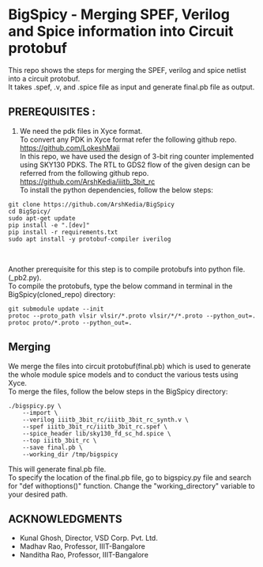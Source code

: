 # BigSpicy - Merging SPEF, Verilog and Spice information into Circuit protobuf <br/>
This repo shows the steps for merging the SPEF, verilog and spice netlist into a circuit protobuf.<br/>
It takes .spef, .v, and .spice file as input and generate final.pb file as output.<br/>
## PREREQUISITES : </br>
1. We need the pdk files in Xyce format.<br/>
   To convert any PDK in Xyce format refer the following github repo.<br/>
   https://github.com/LokeshMaji <br/>
   In this repo, we have used the design of 3-bit ring counter implemented using SKY130 PDKS. The RTL to GDS2 flow of the given design can be referred from the following github repo.<br/>
https://github.com/ArshKedia/iiitb_3bit_rc <br/>
To install the python dependencies, follow the below steps: <br/>
```
git clone https://github.com/ArshKedia/BigSpicy
cd BigSpicy/
sudo apt-get update
pip install -e ".[dev]"
pip install -r requirements.txt
sudo apt install -y protobuf-compiler iverilog
```
<br/>

Another prerequisite for this step is to compile protobufs into python file.(_pb2.py).<br/>
To compile the protobufs, type the below command in terminal in the BigSpicy(cloned_repo) directory:<br/>
```
git submodule update --init  
protoc --proto_path vlsir vlsir/*.proto vlsir/*/*.proto --python_out=.
protoc proto/*.proto --python_out=.
```
## Merging <br/>
We merge the files into circuit protobuf(final.pb) which is used to generate the whole module spice models and to conduct the various tests using Xyce.<br/>
To merge the files, follow the below steps in the BigSpicy directory: <br/>
```
./bigspicy.py \
    --import \
    --verilog iiitb_3bit_rc/iiitb_3bit_rc_synth.v \
    --spef iiitb_3bit_rc/iiitb_3bit_rc.spef \
    --spice_header lib/sky130_fd_sc_hd.spice \
    --top iiitb_3bit_rc \
    --save final.pb \
    --working_dir /tmp/bigspicy
```
This will generate final.pb file.<br/>
To specify the location of the final.pb file, go to bigspicy.py file and search for "def withoptions()" function. Change the "working_directory" variable to your desired path.<br/>
## ACKNOWLEDGMENTS <br/>
- Kunal Ghosh, Director, VSD Corp. Pvt. Ltd.<br/>
- Madhav Rao, Professor, IIIT-Bangalore<br/>
- Nanditha Rao, Professor, IIIT-Bangalore<br/>



